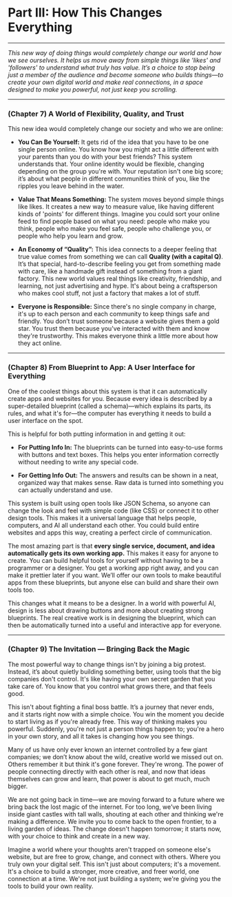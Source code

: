 # Part III: How This Changes Everything

---

_This new way of doing things would completely change our world and how we see ourselves. It helps us move away from simple things like 'likes' and 'followers' to understand what truly has value. It’s a choice to stop being just a member of the audience and become someone who builds things—to create your own digital world and make real connections, in a space designed to make you powerful, not just keep you scrolling._

---

### (Chapter 7) A World of Flexibility, Quality, and Trust

This new idea would completely change our society and who we are online:

- **You Can Be Yourself:** It gets rid of the idea that you have to be one single person online. You know how you might act a little different with your parents than you do with your best friends? This system understands that. Your online identity would be flexible, changing depending on the group you're with. Your reputation isn't one big score; it’s about what people in different communities think of you, like the ripples you leave behind in the water.

- **Value That Means Something:** The system moves beyond simple things like likes. It creates a new way to measure value, like having different kinds of 'points' for different things. Imagine you could sort your online feed to find people based on what you need: people who make you think, people who make you feel safe, people who challenge you, or people who help you learn and grow.

- **An Economy of “Quality”:** This idea connects to a deeper feeling that true value comes from something we can call **Quality (with a capital Q)**. It’s that special, hard-to-describe feeling you get from something made with care, like a handmade gift instead of something from a giant factory. This new world values real things like creativity, friendship, and learning, not just advertising and hype. It's about being a craftsperson who makes cool stuff, not just a factory that makes a lot of stuff.

- **Everyone is Responsible:** Since there's no single company in charge, it's up to each person and each community to keep things safe and friendly. You don’t trust someone because a website gives them a gold star. You trust them because you've interacted with them and know they're trustworthy. This makes everyone think a little more about how they act online.

---

### (Chapter 8) From Blueprint to App: A User Interface for Everything

One of the coolest things about this system is that it can automatically create apps and websites for you. Because every idea is described by a super-detailed blueprint (called a schema)—which explains its parts, its rules, and what it's for—the computer has everything it needs to build a user interface on the spot.

This is helpful for both putting information in and getting it out:

- **For Putting Info In:** The blueprints can be turned into easy-to-use forms with buttons and text boxes. This helps you enter information correctly without needing to write any special code.

- **For Getting Info Out:** The answers and results can be shown in a neat, organized way that makes sense. Raw data is turned into something you can actually understand and use.

This system is built using open tools like JSON Schema, so anyone can change the look and feel with simple code (like CSS) or connect it to other design tools. This makes it a universal language that helps people, computers, and AI all understand each other. You could build entire websites and apps this way, creating a perfect circle of communication.

The most amazing part is that **every single service, document, and idea automatically gets its own working app.** This makes it easy for anyone to create. You can build helpful tools for yourself without having to be a programmer or a designer. You get a working app right away, and you can make it prettier later if you want. We’ll offer our own tools to make beautiful apps from these blueprints, but anyone else can build and share their own tools too.

This changes what it means to be a designer. In a world with powerful AI, design is less about drawing buttons and more about creating strong blueprints. The real creative work is in designing the blueprint, which can then be automatically turned into a useful and interactive app for everyone.

---

### (Chapter 9) The Invitation — Bringing Back the Magic

The most powerful way to change things isn't by joining a big protest. Instead, it’s about quietly building something better, using tools that the big companies don't control. It's like having your own secret garden that you take care of. You know that you control what grows there, and that feels good.

This isn't about fighting a final boss battle. It’s a journey that never ends, and it starts right now with a simple choice. You win the moment you decide to start living as if you're already free. This way of thinking makes you powerful. Suddenly, you're not just a person things happen to; you're a hero in your own story, and all it takes is changing how you see things.

Many of us have only ever known an internet controlled by a few giant companies; we don’t know about the wild, creative world we missed out on. Others remember it but think it's gone forever. They're wrong. The power of people connecting directly with each other is real, and now that ideas themselves can grow and learn, that power is about to get much, much bigger.

We are not going back in time—we are moving forward to a future where we bring back the lost magic of the internet. For too long, we’ve been living inside giant castles with tall walls, shouting at each other and thinking we're making a difference. We invite you to come back to the open frontier, to a living garden of ideas. The change doesn't happen tomorrow; it starts now, with your choice to think and create in a new way.

Imagine a world where your thoughts aren't trapped on someone else's website, but are free to grow, change, and connect with others. Where you truly own your digital self. This isn't just about computers; it's a movement. It's a choice to build a stronger, more creative, and freer world, one connection at a time. We're not just building a system; we're giving you the tools to build your own reality.